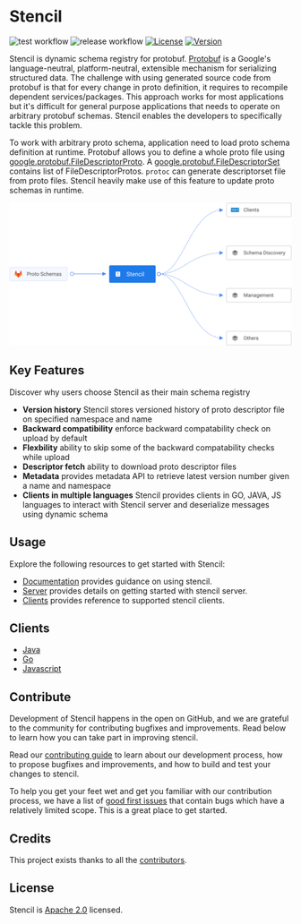 # Stencil

![test workflow](https://github.com/odpf/stencil/actions/workflows/server-test.yaml/badge.svg)
![release workflow](https://github.com/odpf/stencil/actions/workflows/release.yml/badge.svg)
[![License](https://img.shields.io/badge/License-Apache%202.0-blue.svg?logo=apache)](LICENSE)
[![Version](https://img.shields.io/github/v/release/odpf/stencil?logo=semantic-release)](Version)

Stencil is dynamic schema registry for protobuf. [Protobuf](https://developers.google.com/protocol-buffers) is a Google's language-neutral, platform-neutral, extensible mechanism for serializing structured data. The challenge with using generated source code from protobuf is that for every change in proto definition, it requires to recompile dependent services/packages. This approach works for most applications but it's difficult for general purpose applications that needs to operate on arbitrary protobuf schemas. Stencil enables the developers to specifically tackle this problem.

To work with arbitrary proto schema, application need to load proto schema definition at runtime. Protobuf allows you to define a whole proto file using [google.protobuf.FileDescriptorProto](https://github.com/protocolbuffers/protobuf/blob/master/src/google/protobuf/descriptor.proto#L62). A [google.protobuf.FileDescriptorSet](https://github.com/protocolbuffers/protobuf/blob/master/src/google/protobuf/descriptor.proto#L57) contains list of FileDescriptorProtos. `protoc` can generate descriptorset file from proto files. Stencil heavily make use of this feature to update proto schemas in runtime.

<p align="center"><img src="./docs/static/assets/overview.svg" /></p>

## Key Features

Discover why users choose Stencil as their main schema registry

- **Version history** Stencil stores versioned history of proto descriptor file on specified namespace and name
- **Backward compatibility** enforce backward compatability check on upload by default
- **Flexbility** ability to skip some of the backward compatability checks while upload
- **Descriptor fetch** ability to download proto descriptor files
- **Metadata** provides metadata API to retrieve latest version number given a name and namespace
- **Clients in multiple languages** Stencil provides clients in GO, JAVA, JS languages to interact with Stencil server and deserialize messages using dynamic schema

## Usage

Explore the following resources to get started with Stencil:

- [Documentation](http://odpf.gitbook.io/stencil) provides guidance on using stencil.
- [Server](/server) provides details on getting started with stencil server.
- [Clients](/clients) provides reference to supported stencil clients.

## Clients

- [Java](clients/java)
- [Go](clients/go)
- [Javascript](clients/js)

## Contribute

Development of Stencil happens in the open on GitHub, and we are grateful to the community for contributing bugfixes and improvements. Read below to learn how you can take part in improving stencil.

Read our [contributing guide](docs/contribute/contribution.md) to learn about our development process, how to propose bugfixes and improvements, and how to build and test your changes to stencil.

To help you get your feet wet and get you familiar with our contribution process, we have a list of [good first issues](https://github.com/odpf/stencil/labels/good%20first%20issue) that contain bugs which have a relatively limited scope. This is a great place to get started.

## Credits

This project exists thanks to all the [contributors](https://github.com/odpf/stencil/graphs/contributors).

## License

Stencil is [Apache 2.0](LICENSE) licensed.
